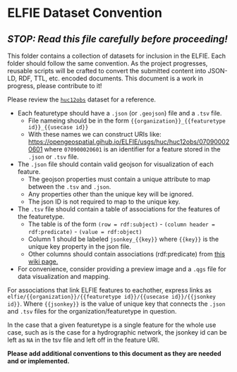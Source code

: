 # ELFIE Dataset Convention

## _STOP: Read this file carefully before proceeding!_

This folder contains a collection of datasets for inclusion in the ELFIE. Each 
folder should follow the same convention. As the project progresses, reusable scripts 
will be crafted to convert the submitted content into JSON-LD, RDF, TTL, etc. 
encoded documents. This document is a work in progress, please contribute to it!

Please review the [`huc12obs`](https://github.com/opengeospatial/ELFIE/tree/master/data/huc12obs) 
dataset for  a reference.

- Each featuretype should have a `.json` (or `.geojson`) file and a `.tsv` file.  
  - File nameing should be in the form `{{organization}}_{{featuretype id}}_{{usecase id}}`
  - With these names we can construct URIs like: https://opengeospatial.gihub.io/ELFIE/usgs/huc/huc12obs/070900020601 where `070900020601` is an identifier for a feature stored in the `.json` or `.tsv` file.
- The `.json` file should contain valid geojson for visualization of each feature.  
  - The geojson properties must contain a unique attribute to map between the `.tsv` and `.json`.  
  - Any properties other than the unique key will be ignored.  
  - The json ID is not required to map to the unique key.
- The `.tsv` file should contain a table of associations for the features of the featuretype.  
  - The table is of the form `(row = rdf:subject)` - `(column header = rdf:predicate)` - `(value = rdf:object)`  
  - Column 1 should be labeled `jsonkey_{{key}}` where `{{key}}` is the unique key property in the json file.  
  - Other columns should contain associations (rdf:predicate) from [this wiki page.](https://github.com/opengeospatial/ELFIE/wiki/ELFIE-Associations)  
- For convenience, consider providing a preview image and a `.qgs` file for data visualization and mapping.  

For associations that link ELFIE features to eachother, express links as 
`elfie/{{organization}}/{{featuretype id}}/{{usecase id}}/{{jsonkey id}}`. 
Where `{{jsonkey}}` is the value of unique key that connects the `.json` and `.tsv` files 
for the organization/featuretype in question.  

In the case that a given featuretype is a single feature for the whole use case, 
such as is the case for a hydrographic network, the jsonkey id can be left as `NA` 
in the tsv file and left off in the feature URI.

**Please add additional conventions to this document as they are needed and or implemented.**

